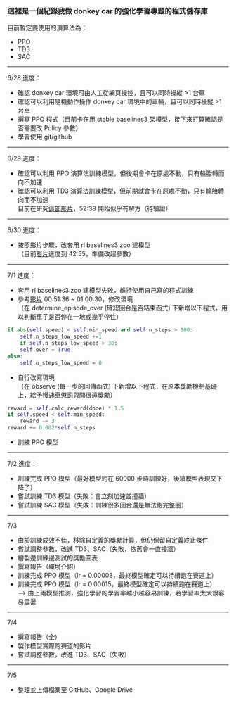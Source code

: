 ### 這裡是一個紀錄我做 donkey car 的強化學習專題的程式儲存庫

目前暫定要使用的演算法為：
- PPO
- TD3
- SAC
---
6/28 進度：
- 確認 donkey car 環境可由人工從網頁操控，且可以同時操縱 >1 台車
- 確認可以利用隨機動作操作 donkey car 環境中的車輛，且可以同時操縱 >1 台車
- 撰寫 PPO 程式（目前卡在用 stable baselines3 架模型，接下來打算確認是否需要改 Policy 參數）
- 學習使用 git/github
---
6/29 進度：
- 確認可以利用 PPO 演算法訓練模型，但後期會卡在原處不動，只有輪胎轉而向不加速
- 確認可以利用 TD3 演算法訓練模型，但前期就會卡在原處不動，只有輪胎轉向而不加速  
目前在研究[這部影片](https://www.youtube.com/watch?v=ngK33h00iBE)，52:38 開始似乎有解方（待驗證）
---
6/30 進度：
- 按照[影片](https://www.youtube.com/watch?v=ngK33h00iBE)步驟，改套用 rl baselines3 zoo 建模型  
（目前[影片](https://www.youtube.com/watch?v=ngK33h00iBE)進度到 42:55，準備改超參數）
---
7/1 進度：
- 套用 rl baselines3 zoo 建模型失敗，維持使用自己寫的程式訓練
- 參考[影片](https://www.youtube.com/watch?v=ngK33h00iBE) 00:51:36 ~ 01:00:30，修改環境  
（在 determine_episode_over (確認回合是否結束函式) 下新增以下程式，用以判斷車子是否停在一地或幾乎停住）
```python
if abs(self.speed) < self.min_speed and self.n_steps > 100:
    self.n_steps_low_speed +=1
    if self.n_steps_low_speed > 30:
	self.over = True
else:
    self.n_steps_low_speed = 0
```
- 自行改寫環境  
（在 observe (每一步的回傳函式) 下新增以下程式，在原本獎勵機制基礎上，給予慢速車懲罰與開很遠獎勵）
```python
reward = self.calc_reward(done) * 1.5
if self.speed < self.min_speed: 
    reward -= 3
reward += 0.002*self.n_steps
```
- 訓練 PPO 模型
---
7/2 進度：
- 訓練完成 PPO 模型（最好模型約在 60000 步時訓練好，後續模型表現又下降了）
- 嘗試訓練 TD3 模型（失敗：會立刻加速並撞牆）
- 嘗試訓練 SAC 模型（失敗：訓練很多回合還是無法跑完整圈）
---
7/3
- 由於訓練成效不佳，移除自定義的獎勵計算，但仍保留自定義終止條件
- 嘗試調整參數，改進 TD3、SAC（失敗，依舊會一直撞牆）
- 繪製邊訓練邊測試的獎勵圖表
- 撰寫報告（環境介紹）
- 訓練完成 PPO 模型（lr = 0.00003，最終模型確定可以持續跑在賽道上）
- 訓練完成 PPO 模型（lr = 0.00015，最終模型確定可以持續跑在賽道上）  
--> 由上兩模型推測，強化學習的學習率越小越容易訓練，若學習率太大很容易震盪
---
7/4
- 撰寫報告（全）
- 製作模型實際跑賽道的影片
- 嘗試調整參數，改進 TD3、SAC（失敗）
---
7/5
- 整理並上傳檔案至 GitHub、Google Drive
